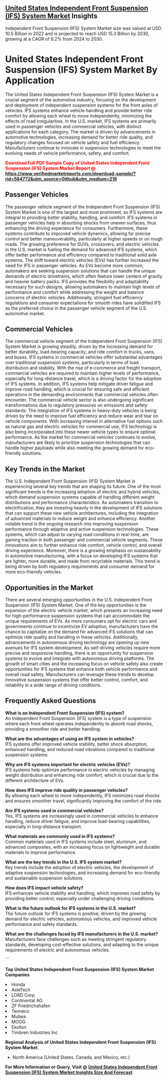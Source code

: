 <h2><a href="https://www.verifiedmarketreports.com/download-sample/?rid=584772&amp;utm_source=Github&amp;utm_medium=218" target="_blank">United States Independent Front Suspension (IFS) System Market</a> Insights</h2><p>Independent Front Suspension (IFS) System Market size was valued at USD 10.5 Billion in 2022 and is projected to reach USD 15.3 Billion by 2030, growing at a CAGR of 6.2% from 2024 to 2030.</p><p> <h1>United States Independent Front Suspension (IFS) System Market By Application</h1> <p>The United States Independent Front Suspension (IFS) System Market is a crucial segment of the automotive industry, focusing on the development and deployment of independent suspension systems for the front axles of vehicles. IFS systems enhance vehicle handling and provide better ride comfort by allowing each wheel to move independently, minimizing the effects of road irregularities. In the U.S. market, IFS systems are primarily used in passenger vehicles and commercial vehicles, with distinct applications for each category. The market is driven by advancements in automotive technologies, increasing demand for better ride quality, and regulatory changes focused on vehicle safety and fuel efficiency. Manufacturers continue to innovate in suspension technologies to meet the evolving needs of vehicle performance, safety, and comfort. <strong><p><span class=""><span style="color: #ff0000;"><strong>Download Full PDF Sample Copy of United States Independent Front Suspension (IFS) System Market Report</strong> @ </span><a href="https://www.verifiedmarketreports.com/download-sample/?rid=584772&amp;utm_source=Github&amp;utm_medium=218" target="_blank">https://www.verifiedmarketreports.com/download-sample/?rid=584772&amp;utm_source=Github&amp;utm_medium=218</a></span></p></strong></p> <h2>Passenger Vehicles</h2> <p>The passenger vehicle segment of the Independent Front Suspension (IFS) System Market is one of the largest and most prominent, as IFS systems are integral to providing better stability, handling, and comfort. IFS systems in passenger vehicles help in absorbing shocks from uneven surfaces, thus enhancing the driving experience for consumers. Furthermore, these systems contribute to improved vehicle dynamics, allowing for precise control and better maneuverability, particularly at higher speeds or on rough roads. The growing preference for SUVs, crossovers, and electric vehicles in the U.S. market is fueling the demand for advanced IFS systems, which offer better performance and efficiency compared to traditional solid axle systems. The shift toward electric vehicles (EVs) has further increased the need for IFS in passenger vehicles. As EVs become more common, automakers are seeking suspension solutions that can handle the unique demands of electric drivetrains, which often feature lower centers of gravity and heavier battery packs. IFS provides the flexibility and adaptability necessary for such designs, allowing automakers to maintain high levels of performance and comfort while addressing the weight and balance concerns of electric vehicles. Additionally, stringent fuel efficiency regulations and consumer expectations for smooth rides have solidified IFS as the preferred choice in the passenger vehicle segment of the U.S. automotive market.</p> <h2>Commercial Vehicles</h2> <p>The commercial vehicle segment of the Independent Front Suspension (IFS) System Market is growing steadily, driven by the increasing demand for better durability, load-bearing capacity, and ride comfort in trucks, vans, and buses. IFS systems in commercial vehicles offer substantial advantages over traditional suspension systems, particularly in terms of load distribution and stability. With the rise of e-commerce and freight transport, commercial vehicles are required to maintain higher levels of performance, especially for long-distance travel, which is a driving factor for the adoption of IFS systems. In addition, IFS systems help mitigate driver fatigue and improve road handling, which is crucial for ensuring safe and efficient operations in the demanding environments that commercial vehicles often encounter. The commercial vehicle sector is also undergoing significant transformations due to regulatory pressures on emissions and safety standards. The integration of IFS systems in heavy-duty vehicles is being driven by the need to improve fuel efficiency and reduce wear and tear on vehicle components. With increasing interest in alternative fuel options such as natural gas and electric vehicles for commercial use, IFS technology is also being incorporated into these newer vehicle types to ensure optimal performance. As the market for commercial vehicles continues to evolve, manufacturers are likely to prioritize suspension technologies that can handle higher payloads while also meeting the growing demand for eco-friendly solutions.</p> <h2>Key Trends in the Market</h2> <p>The U.S. Independent Front Suspension (IFS) System Market is experiencing several key trends that are shaping its future. One of the most significant trends is the increasing adoption of electric and hybrid vehicles, which demand suspension systems capable of handling different weight distributions and performance characteristics. As automakers transition to electrification, they are investing heavily in the development of IFS solutions that can support these new vehicle architectures, including the integration of advanced materials to reduce weight and enhance efficiency. Another notable trend is the ongoing research into improving suspension performance through adaptive and active suspension technologies. These systems, which can adjust to varying road conditions in real-time, are gaining traction in both passenger and commercial vehicle segments. These innovations aim to further enhance ride comfort, vehicle control, and overall driving experience. Moreover, there is a growing emphasis on sustainability in automotive manufacturing, with a focus on developing IFS systems that are lighter, more durable, and made from recyclable materials. This trend is being driven by both regulatory requirements and consumer demand for more eco-friendly vehicles.</p> <h2>Opportunities in the Market</h2> <p>There are several emerging opportunities in the U.S. Independent Front Suspension (IFS) System Market. One of the key opportunities is the expansion of the electric vehicle market, which presents an increasing need for high-performance suspension systems that can accommodate the unique requirements of EVs. As more consumers opt for electric cars and governments continue to incentivize EV adoption, manufacturers have the chance to capitalize on the demand for advanced IFS solutions that can optimize ride quality and handling in these vehicles. Additionally, advancements in autonomous driving technology are opening up new avenues for IFS system development. As self-driving vehicles require more precise and responsive handling, there is an opportunity for suspension systems to evolve and integrate with autonomous driving platforms. The growth of smart cities and the increasing focus on vehicle safety also create opportunities for IFS systems that enhance both vehicle performance and overall road safety. Manufacturers can leverage these trends to develop innovative suspension systems that offer better control, comfort, and reliability in a wide range of driving conditions.</p> <h2>Frequently Asked Questions</h2> <p><strong>What is an Independent Front Suspension (IFS) system?</strong><br> An Independent Front Suspension (IFS) system is a type of suspension where each front wheel operates independently to absorb road shocks, providing a smoother ride and better handling.</p> <p><strong>What are the advantages of using an IFS system in vehicles?</strong><br> IFS systems offer improved vehicle stability, better shock absorption, enhanced handling, and reduced road vibrations compared to traditional suspension systems.</p> <p><strong>Why are IFS systems important for electric vehicles (EVs)?</strong><br> IFS systems help optimize performance in electric vehicles by managing weight distribution and enhancing ride comfort, which is crucial due to the different architecture of EVs.</p> <p><strong>How does IFS improve ride quality in passenger vehicles?</strong><br> By allowing each wheel to move independently, IFS minimizes road shocks and ensures smoother travel, significantly improving the comfort of the ride.</p> <p><strong>Are IFS systems used in commercial vehicles?</strong><br> Yes, IFS systems are increasingly used in commercial vehicles to enhance handling, reduce driver fatigue, and improve load-bearing capabilities, especially in long-distance transport.</p> <p><strong>What materials are commonly used in IFS systems?</strong><br> Common materials used in IFS systems include steel, aluminum, and advanced composites, with an increasing focus on lightweight and durable materials to improve performance.</p> <p><strong>What are the key trends in the U.S. IFS system market?</strong><br> Key trends include the adoption of electric vehicles, the development of adaptive suspension technologies, and increasing demand for eco-friendly and sustainable suspension solutions.</p> <p><strong>How does IFS impact vehicle safety?</strong><br> IFS enhances vehicle stability and handling, which improves road safety by providing better control, especially under challenging driving conditions.</p> <p><strong>What is the future outlook for IFS systems in the U.S. market?</strong><br> The future outlook for IFS systems is positive, driven by the growing demand for electric vehicles, autonomous vehicles, and improved vehicle performance and safety standards.</p> <p><strong>What are the challenges faced by IFS manufacturers in the U.S. market?</strong><br> Manufacturers face challenges such as meeting stringent regulatory standards, developing cost-effective solutions, and adapting to the unique requirements of electric and autonomous vehicles.</p> ```</p><p><strong>Top United States Independent Front Suspension (IFS) System Market Companies</strong></p><div data-test-id=""><p><li>Honda</li><li> AxleTech</li><li> LORD Corp</li><li> Continental AG.</li><li> ZF Friedrichshafen</li><li> Tenneco</li><li> Mubea</li><li> MOOG</li><li> Ekollon</li><li> Timbren Industries Inc</li></p><div><strong>Regional Analysis of&nbsp;United States Independent Front Suspension (IFS) System Market</strong></div><ul><li dir="ltr"><p dir="ltr">North America&nbsp;(United States, Canada, and Mexico, etc.)</p></li></ul><p><strong>For More Information or Query, Visit @&nbsp;</strong><strong><a href="https://www.verifiedmarketreports.com/product/independent-front-suspension-ifs-system-market/?utm_source=Github&amp;utm_medium=218" target="_blank">United States Independent Front Suspension (IFS) System Market Insights Size And Forecast</a></strong></p></div>
